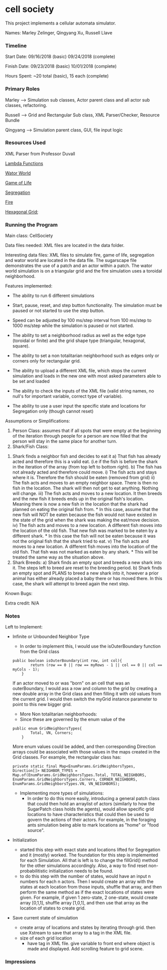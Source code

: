cell society
====

This project implements a cellular automata simulator.

Names: Marley Zelinger, Qingyang Xu, Russell Llave

### Timeline

Start Date: 09/16/2018 (basic) 09/24/2018 (complete)

Finish Date: 09/23/2018 (basic) 10/01/2018 (complete)

Hours Spent: ~20 total (basic), 15 each (complete)

### Primary Roles

Marley --> Simulation sub classes, Actor parent class and all actor sub classes, refactoring.

Russell --> Grid and Rectangular Sub class, XML Parser/Checker, Resource Bundle

Qingyang --> Simulation parent class, GUI, file input logic

### Resources Used
XML Parser from Professor Duvall

[Lambda Functions](https://www.geeksforgeeks.org/lambda-expressions-java-8/)

[Wator World](http://nifty.stanford.edu/2011/scott-wator-world/WatorWorld.htm)

[Game of Life](https://en.wikipedia.org/wiki/Conway's_Game_of_Life)

[Segregation](http://nifty.stanford.edu/2014/mccown-schelling-model-segregation/)

[Fire](http://nifty.stanford.edu/2007/shiflet-fire/)

[Hexagonal Grid](https://www.redblobgames.com/grids/hexagons/);

### Running the Program

Main class: CellSociety

Data files needed: XML files are located in the data folder.

Interesting data files: XML files to simulate fire, game of life, segregation and wator world are located in the data file. The sugarscape file demonstrates the use of a patch and an actor within a patch. The wator world simulation is on a triangular grid and the fire simulation uses a toroidal neighborhood.

Features implemented: 

* The ability to run 6 different simulations
* Start, pause, reset, and step button functionality. The simulation must be paused or not started to use the step button.
* Speed can be adjusted by 100 ms/step interval from 100 ms/step to 1000 ms/step while the simulation is paused or not started.
* The ability to set a neighborhood radius as well as the edge type (toroidal or finite) and the grid shape type (triangular, hexagonal, square).
* The ability to set a non totalitarian neighborhood such as edges only or corners only for rectangular grid.

* The ability to upload a different XML file, which stops the current simulation and loads in the new one with most asked parameters able to be set and loaded
* The ability to check the inputs of the XML file (valid string names, no null's for important variable, correct type of variable).
* The ability to use a user input the specific state and locations for Segregation only (though cannot reset)

Assumptions or Simplifications:
1. Person Class: assumes that if all spots that were empty at the beginning of the iteration through people for a person are now filled that the person will stay in the same place for another turn.
2. Shark/Fish Class: 
  1) Shark finds a neighbor fish and decides to eat it
       a) That fish has already acted and therefore this is a valid eat. (i.e if the fish is before the shark in
       the iteration of the array (from top left to bottom right).
       b) The fish has not already acted and therefore could move.
           i) The fish acts and stays where it is. Therefore the fish should be eaten (removed from grid)
           ii) The fish acts and moves to an empty neighbor space. There is then no fish in the location.
           The shark will then not get to eat anything. Nothing will change.
           iii) The fish acts and moves to a new location. It then breeds and the new fish it breeds ends up in the
           original fish's location. Meaning there is now a new fish in the location that the shark had planned on eating
           the original fish from.
               * In this case, assume that the new fish will NOT be eaten because the fish would not have existed in the
               state of the grid when the shark was making the eat/move decision.
           iv) The fish acts and moves to a new location. A different fish moves into the location of the old fish. That new fish
           was marked to be eaten by a different shark.
               * In this case the fish will not be eaten because it was not the original fish that the shark tried to eat.
           v) The fish acts and moves to a new location. A different fish moves into the location of the old fish. That fish
           was not marked as eaten by any shark.
               * This will be treated the same way as the situation above.
  2) Shark Breeds:
       a) Shark finds an empty spot and breeds a new shark into it. The steps left to breed are reset to the breeding period.
       b) Shark finds an empty spot and PLANS to breed a new shark into it, however a prior animal has either already
       placed a baby there or has moved there. In this case, the shark will attempt to breed again the next step.
       
Known Bugs:

Extra credit: N/A

### Notes
Left to Implement: 
* Infinite or Unbounded Neighbor Type
    * In order to implement this, I would use the isOuterBoundary function from the Grid class
    ```
    public boolean isOuterBoundary(int row, int col){
            return (row == 0 || row == myRows - 1 || col == 0 || col == myCols - 1);
        }
    ```
    If an actor moved to or was "born" on an cell that was an outerBoundary, I would ass a row and column to the grid by creating a new double array in the Grid class and then filling it with old values from the current grid. I would then switch the myGrid instance parameter to point to this new bigger grid. 
    
   * More Non totalitarian neighborhoods:
    * Since these are governed by the enum value of the 
    ```
    public enum GridNeighborsTypes{
            Total, VN, Corners;
        }
    ```
    More enum values could be added, and then corresponding Direction arrays could be associated with those values in the maps created in the Grid classes. For example, the rectangular class has:
    ```
    private static final Map<EnumParams.GridNeighborsTypes, Direction[]> NEIGHBOR_TYPES = Map.of(EnumParams.GridNeighborsTypes.Total, TOTAL_NEIGHBORS, EnumParams.GridNeighborsTypes.Corners, CORNER_NEIGHBORS, EnumParams.GridNeighborsTypes.VN, VN_NEIGHBORS);
    ```
    * Implementing more types of simulations:
        * In order to do this more easily, introducing a general patch class that could then hold an arraylist of actors (similarly to how the SugarPatch class holds the agents), would allow specific grid locations to have characteristics that could then be used to govern the actions of their actors. For example, in the foraging ants simulation being able to mark locations as "home" or "food source".
* Initialization
    *  started this step with exact state and locations lifted for Segregation and it (mostly) worked. The foundation for this step is implemented for each Simulation. All that is left is to change the fillGrid() method for the other simulations accordingly. Also, a way to find reset non-probabilitistic initialization needs to be found.   
    * to do this step with the number of states, would have an input n numbers for each n actors. Then I would create an array with the states at each location from those inputs, shuffle that array, and then perform the same method as if the exact locations of states were given. For example, if given 1 zero-state, 2 one-state, would create array [0,1,1], shuffle array [1,0,1], and then use that array as the location of states to create grid.
* Save current state of simulation
    * create array of locations and states by iterating through grid. then use Xstream to save that array to a tag <currentState> in the XML file.
    * size of each grid location
        * have tag <sidelength> in XML file. give variable to front end where object is made and displayed. Add scrolling feature to grid scene. 
### Impressions

